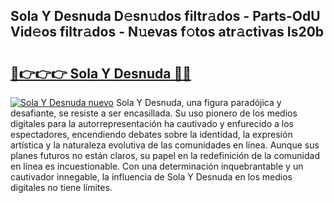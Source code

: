 ## Sola Y Desnuda D𝚎sn𝚞dos filtr𝚊dos - Parts-OdU Vid𝚎os filtr𝚊dos - N𝚞evas f𝚘tos atr𝚊ctivas Is20b

# <h2><a href="http://mb6m6mz.tromn.icu/?c=Sola+Y+Desnuda">🔗👉👉👉 Sola Y Desnuda 🔗🔗</a></h2>

[![Sola Y Desnuda nuevo](https://i.imgur.com/pEAQMta.gif)](http://mb6m6mz.tromn.icu/?c=Sola+Y+Desnuda)
Sola Y Desnuda, una figura paradójica y desafiante, se resiste a ser encasillada. Su uso pionero de los medios digitales para la autorrepresentación ha cautivado y enfurecido a los espectadores, encendiendo debates sobre la identidad, la expresión artística y la naturaleza evolutiva de las comunidades en línea. Aunque sus planes futuros no están claros, su papel en la redefinición de la comunidad en línea es incuestionable. Con una determinación inquebrantable y un cautivador innegable, la influencia de Sola Y Desnuda en los medios digitales no tiene límites.
